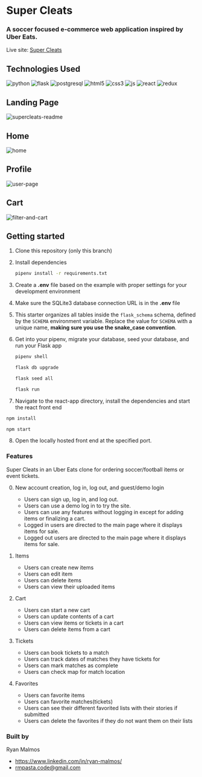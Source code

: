 # Super Cleats

### A soccer focused e-commerce web application inspired by Uber Eats.

Live site: [Super Cleats](https://super-cleats.onrender.com/)

## Technologies Used
![python](https://github.com/ExcuseMeImJack/asante/assets/107484881/6d6f71d1-4c28-4089-a3b0-e60c46e5421f)
![flask](https://github.com/ExcuseMeImJack/asante/assets/107484881/2e4d1a7e-68f3-41a0-959b-99447cd93ab3)
![postgresql](https://github.com/RMPasta/AirBnB-Clone/assets/107484881/889cbdc9-811c-408d-a075-9cd4ee9e3cbf)
![html5](https://github.com/RMPasta/AirBnB-Clone/assets/107484881/de294ad9-fa73-4183-a5de-cb2998f31f03)
![css3](https://github.com/RMPasta/AirBnB-Clone/assets/107484881/023a7ed5-f5fc-41db-8735-a00b5d47ad64)
![js](https://github.com/ExcuseMeImJack/asante/assets/107484881/0c9d211b-a02f-4dac-995a-adeb29497a45)
![react](https://github.com/RMPasta/AirBnB-Clone/assets/107484881/b24e48ca-1a01-44b8-a856-db324ec3ee46)
![redux](https://github.com/RMPasta/AirBnB-Clone/assets/107484881/a65d6db5-c45a-4dc4-84bc-7962a62beaa1)

## Landing Page
![supercleats-readme](https://github.com/RMPasta/Super-Cleats/assets/107484881/8c9efc34-108c-4fe3-b592-296db9f8287f)

## Home
![home](https://github.com/RMPasta/Super-Cleats/assets/107484881/b4466631-c279-4c3d-9f35-e8255c7af7c6)

## Profile
![user-page](https://github.com/RMPasta/Super-Cleats/assets/107484881/b69a2b9d-3515-464e-877a-2f53cda546e6)

## Cart
![filter-and-cart](https://github.com/RMPasta/Super-Cleats/assets/107484881/68304be5-87ed-48ee-bfba-8bed13e8f052)

## Getting started
1. Clone this repository (only this branch)

2. Install dependencies

      ```bash
      pipenv install -r requirements.txt
      ```

3. Create a **.env** file based on the example with proper settings for your
   development environment

4. Make sure the SQLite3 database connection URL is in the **.env** file

5. This starter organizes all tables inside the `flask_schema` schema, defined
   by the `SCHEMA` environment variable.  Replace the value for
   `SCHEMA` with a unique name, **making sure you use the snake_case
   convention**.

6. Get into your pipenv, migrate your database, seed your database, and run your Flask app

   ```bash
   pipenv shell
   ```

   ```bash
   flask db upgrade
   ```

   ```bash
   flask seed all
   ```

   ```bash
   flask run
   ```

7. Navigate to the react-app directory, install the dependencies and start the react front end

```bash
npm install
```

```bash
npm start
```
8. Open the locally hosted front end at the specified port.

### Features

Super Cleats in an Uber Eats clone for ordering soccer/football items or event tickets.

0. New account creation, log in, log out, and guest/demo login
    - Users can sign up, log in, and log out.
    - Users can use a demo log in to try the site.
    - Users can use any features without logging in except for adding items or finalizing a cart.
    - Logged in users are directed to the main page where it displays items for sale.
    - Logged out users are directed to the main page where it displays items for sale.

1. Items
    - Users can create new items
    - Users can edit item
    - Users can delete items
    - Users can view their uploaded items

2. Cart
    - Users can start a new cart
    - Users can update contents of a cart
    - Users can view items or tickets in a cart
    - Users can delete items from a cart

3. Tickets
    - Users can book tickets to a match
    - Users can track dates of matches they have tickets for
    - Users can mark matches as complete
    - Users can check map for match location

4. Favorites
    - Users can favorite items
    - Users can favorite matches(tickets)
    - Users can see their different favorited lists with their stories if submitted
    - Users can delete the favorites if they do not want them on their lists


### Built by

Ryan Malmos
- https://www.linkedin.com/in/ryan-malmos/
- rmpasta.code@gmail.com
